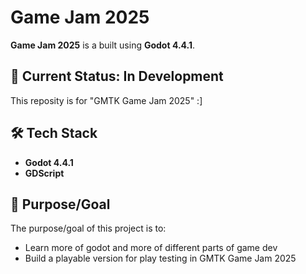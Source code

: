 # Game Jam 2025

**Game Jam 2025** is a built using **Godot 4.4.1**.

## 🚧 Current Status: In Development

This reposity is for "GMTK Game Jam 2025" :]

## 🛠️ Tech Stack

- **Godot 4.4.1**
- **GDScript**

## 🎯 Purpose/Goal

The purpose/goal of this project is to:
- Learn more of godot and more of different parts of game dev
- Build a playable version for play testing in GMTK Game Jam 2025

